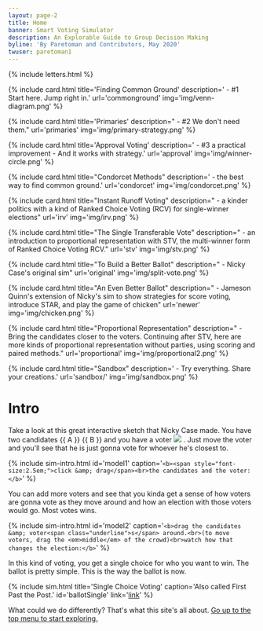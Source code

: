 ```yaml
---
layout: page-2
title: Home
banner: Smart Voting Simulator
description: An Explorable Guide to Group Decision Making
byline: 'By Paretoman and Contributors, May 2020'
twuser: paretoman1
---
```

{% include letters.html %}

{% include card.html title='Finding Common Ground' description=' - #1 Start here. Jump right in.' url='commonground' img='img/venn-diagram.png' %}

{% include card.html title='Primaries' description=" - #2 We don't need them." url='primaries' img='img/primary-strategy.png' %}

{% include card.html title='Approval Voting' description=' - #3 a practical improvement - And it works with strategy.' url='approval' img='img/winner-circle.png' %}

{% include card.html title="Condorcet Methods" description=' - the best way to find common ground.' url='condorcet' img='img/condorcet.png' %}

{% include card.html title="Instant Runoff Voting" description=" - a kinder politics with a kind of Ranked Choice Voting (RCV) for single-winner elections" url='irv' img='img/irv.png' %}

{% include card.html title="The Single Transferable Vote" description=" - an introduction to proportional representation with STV, the multi-winner form of Ranked Choice Voting RCV." url='stv' img='img/stv.png' %}

{% include card.html title="To Build a Better Ballot" description=" - Nicky Case's original sim" url='original' img='img/split-vote.png' %}

{% include card.html title="An Even Better Ballot" description=" - Jameson Quinn's extension of Nicky's sim to show strategies for score voting, introduce STAR, and play the game of chicken" url='newer' img='img/chicken.png' %}

{% include card.html title="Proportional Representation" description=" - Bring the candidates closer to the voters. Continuing after STV, here are more kinds of proportional representation without parties, using scoring and paired methods." url='proportional' img='img/proportional2.png' %}

{% include card.html title="Sandbox" description=' - Try everything. Share your creations.' url='sandbox/' img='img/sandbox.png' %}



# Intro

Take a look at this great interactive sketch that Nicky Case made. You have two candidates {{ A }} {{ B }} and you have a voter <img src="play/img/voter.png" /> . Just move the voter and you'll see that he is just gonna vote for whoever he's closest to.

{% include sim-intro.html id='model1' caption='`<b><span style="font-size:2.5em;">click &amp; drag</span><br>the candidates and the voter:</b>`' %}

You can add more voters and see that you kinda get a sense of how voters are gonna vote as they move around and how an election with those voters would go. Most votes wins.

{% include sim-intro.html id='model2' caption='`<b>drag the candidates &amp; voter<span class="underline">s</span> around.<br>(to move voters, drag the <em>middle</em> of the crowd)<br>watch how that changes the election:</b>`' %}

In this kind of voting, you get a single choice for who you want to win. The ballot is pretty simple. This is the way the ballot is now.

{% include sim.html title='Single Choice Voting' caption='Also called First Past the Post.' id='ballotSingle' link='[link](http://127.0.0.1:8000/sandbox/?v=2.5&m=H4sIAAAAAAAAA3VRQWrEMAz8i84-RLZkJzn3AT30FnLYdlMaCNllN0tZSvv2Sp4WCiUEIsmSxjPjD2qoH4aSA0sZw8DKlollkT3TcQzEPsKlDdy2Xifqm0BS_0o9B8o20YR_n82W3U672-l2O9zUS9kZeRlRghCDEStCrszYCLBYtOuSha42o-HYYeQ6EyMCYKKg0roQMw4LqhaVoUTzoalE2S0BUgJSAlICUjKkwczEYMYq8BKkcojWEofzGXF5Llfib2KAQ_JE6p78hRQolYJnAUXp6qHCMGUE0FPQ058XxBMqhGqp_BR2KYTmBgEiM1zPQMlaJTi5DIgMBhlWFzAo2C2xIj0fluW0Pd3PE_X0uNwuh2Xe7hTo-nZ6f5iuL5f5vM2n1bpft_U4vc7rdKTPbxSiHLmuAgAA)' %}

What could we do differently? That's what this site's all about. [Go up to the top menu to start exploring.](index#content)